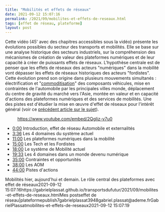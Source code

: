 ```yaml
---
title: "Mobilités et effets de réseaux"
date: 2021-09-12 15:07:16
permalink: /2021/09/mobilites-et-effets-de-reseaux.html
tags: [effet de réseau, plateforme]
layout: post
---
```


<!-- wp:paragraph -->

<p>Cette vidéo (45' avec des chapitres accessibles sous la vidéo) présente les évolutions possibles du secteur des transports et mobilités. Elle se base sur une analyse historique des secteurs industriels, sur la compréhension des mécanismes de création de valeur des plateformes numériques et de leur capacité à créer de puissants effets de réseaux. L'hypothèse centrale est de penser que les effets de réseaux des acteurs "numériques" dans la mobilité vont dépasser les effets de réseaux historiques des acteurs "fordistes". Cette évolution prend son origine dans plusieurs mouvements simultanés : électrification et "<a rel="noreferrer noopener" href="https://gabrielplassat.github.io/transportsdufutur/2020/09/commodite.html" data-type="URL" data-id="https://gabrielplassat.github.io/transportsdufutur/2020/09/commodite.html" target="_blank">commoditisation</a>" des composants véhicules, mise en contraintes de l'automobile par les principales villes monde, déplacement du centre de gravité du marché vers l'Asie, montée en valeur et en capacité d'actions des plateformes numériques et des services de mobilités. Une des pistes est d'étudier la mise en œuvre d'effet de réseaux pour l'intérêt général (voir ce <a rel="noreferrer noopener" href="https://gabrielplassat.github.io/transportsdufutur/2021/02/de-leffet-de-reseau-pour-linteret-general.html" data-type="URL" data-id="https://gabrielplassat.github.io/transportsdufutur/2021/02/de-leffet-de-reseau-pour-linteret-general.html" target="_blank">précédent article sur le sujet</a>).</p>

<!-- /wp:paragraph -->



<!-- wp:embed {"url":"https://www.youtube.com/embed/2QgIiz-v7u0","type":"rich","providerNameSlug":"prise-en-charge-des-contenus-embarques","responsive":true,"className":"wp-embed-aspect-16-9 wp-has-aspect-ratio"} -->

<figure class="wp-block-embed is-type-rich is-provider-prise-en-charge-des-contenus-embarques wp-block-embed-prise-en-charge-des-contenus-embarques wp-embed-aspect-16-9 wp-has-aspect-ratio"><div class="wp-block-embed__wrapper">

https://www.youtube.com/embed/2QgIiz-v7u0

</div></figure>

<!-- /wp:embed -->



<!-- wp:list -->

<ul><li><a rel="noreferrer noopener" href="https://www.youtube.com/watch?v=2QgIiz-v7u0&t=0s" target="_blank">0:00</a> Introduction, effet de réseau Automobile et externalités</li><li><a rel="noreferrer noopener" href="https://www.youtube.com/watch?v=2QgIiz-v7u0&t=216s" target="_blank">3:36</a> Les 4 domaines du système actuel </li><li><a rel="noreferrer noopener" href="https://www.youtube.com/watch?v=2QgIiz-v7u0&t=660s" target="_blank">11:00</a> Les plateformes numériques dans la mobilité </li><li><a rel="noreferrer noopener" href="https://www.youtube.com/watch?v=2QgIiz-v7u0&t=900s" target="_blank">15:00</a> Les Tech et les Fordistes </li><li><a rel="noreferrer noopener" href="https://www.youtube.com/watch?v=2QgIiz-v7u0&t=1080s" target="_blank">18:00</a> Le système de Mobilité actuel </li><li><a rel="noreferrer noopener" href="https://www.youtube.com/watch?v=2QgIiz-v7u0&t=1173s" target="_blank">19:33</a> Les 4 domaines dans un monde devenu numérique </li><li><a rel="noreferrer noopener" href="https://www.youtube.com/watch?v=2QgIiz-v7u0&t=2100s" target="_blank">35:00</a> Contraintes et opportunités </li><li><a rel="noreferrer noopener" href="https://www.youtube.com/watch?v=2QgIiz-v7u0&t=2280s" target="_blank">38:00</a> Les AOM </li><li><a rel="noreferrer noopener" href="https://www.youtube.com/watch?v=2QgIiz-v7u0&t=2640s" target="_blank">44:00</a> Pistes d'actions</li></ul>

<!-- /wp:list -->Mobilités hier, aujourd'hui et demain. Le rôle central des plateformes avec effet de réseaux2021-09-12 15:07:16https://gabrielplassat.github.io/transportsdufutur/2021/09/mobilites-et-effets-de-reseaux.htmlMes postseffet de réseau|plateformepublish7gabrielplassat3948gabriel.plassat@ademe.frGabrielPlassatmobilites-et-effets-de-reseaux2021-09-12 15:07:19
